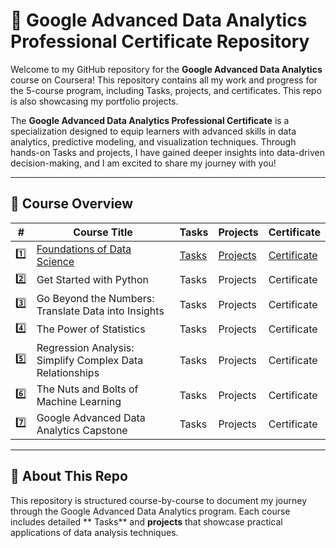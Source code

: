 # 🧠 Google Advanced Data Analytics Professional Certificate Repository

Welcome to my GitHub repository for the **Google Advanced Data Analytics** course on Coursera! This repository contains all my work and progress for the 5-course program, including  Tasks, projects, and certificates. This repo is also showcasing my portfolio projects.

The **Google Advanced Data Analytics Professional Certificate** is a specialization designed to equip learners with advanced skills in data analytics, predictive modeling, and visualization techniques. Through hands-on  Tasks and projects, I have gained deeper insights into data-driven decision-making, and I am excited to share my journey with you!

---

## 📜 Course Overview

| # | Course Title |  Tasks | Projects | Certificate |
|------------|---------------|-------------|----------| -------- |
| 1️⃣ | [Foundations of Data Science](Course-1-Foundations-of-Data-Science) |  [Tasks](Course-1-Foundations-of-Data-Science/tasks) | [Projects](Course-1-Foundations-of-Data-Science/projects) | [Certificate](https://coursera.org/verify/5EFA26XO54PW) |
| 2️⃣ | Get Started with Python |   Tasks | Projects | Certificate |
| 3️⃣ | Go Beyond the Numbers: Translate Data into Insights  |  Tasks | Projects | Certificate |
| 4️⃣ | The Power of Statistics |  Tasks | Projects | Certificate |
| 5️⃣ | Regression Analysis: Simplify Complex Data Relationships |  Tasks | Projects | Certificate |
| 6️⃣ | The Nuts and Bolts of Machine Learning |  Tasks | Projects | Certificate |
| 7️⃣ | Google Advanced Data Analytics Capstone |  Tasks | Projects | Certificate |

---

## 🚀 About This Repo

This repository is structured course-by-course to document my journey through the Google Advanced Data Analytics program. Each course includes detailed ** Tasks** and **projects** that showcase practical applications of data analysis techniques.

